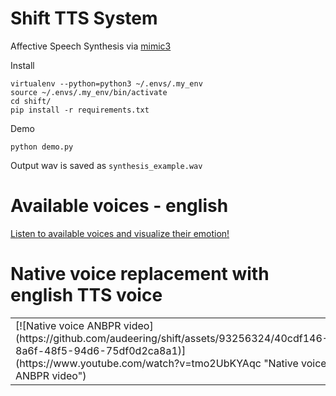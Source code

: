 # Shift TTS System

Affective Speech Synthesis via [mimic3](https://pypi.org/project/mycroft-mimic3-tts/)

Install

```
virtualenv --python=python3 ~/.envs/.my_env
source ~/.envs/.my_env/bin/activate
cd shift/
pip install -r requirements.txt
```

Demo

```
python demo.py
```

Output wav is saved as `synthesis_example.wav`

##

# Available voices - english

<a href="https://audeering.github.io/shift/">Listen to available voices and visualize their emotion!</a>

# Native voice replacement with english TTS voice

<table>
  <tr>
    <td>
[![Native voice ANBPR video](https://github.com/audeering/shift/assets/93256324/40cdf146-8a6f-48f5-94d6-75df0d2ca8a1)](https://www.youtube.com/watch?v=tmo2UbKYAqc "Native voice ANBPR video")
    </td>
    <td>
[![Same video w. Native voice replaced with English TTS](https://github.com/audeering/shift/assets/93256324/40cdf146-8a6f-48f5-94d6-75df0d2ca8a1)](https://www.youtube.com/watch?v=geI1Vqn4QpY "Same video w. Native voice replaced with English TTS")
    </td>
    </tr>
</table>
